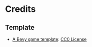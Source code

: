 # Credits

## Template

* [A Bevy game template](https://github.com/NiklasEi/bevy_game_template): [CC0 License](credits/licenses/CC0_LICENSE.md)
